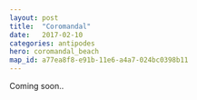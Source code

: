 ```yaml
---
layout: post
title:  "Coromandal"
date:   2017-02-10
categories: antipodes
hero: coromandal_beach
map_id: a77ea8f8-e91b-11e6-a4a7-024bc0398b11
---
```

Coming soon..
